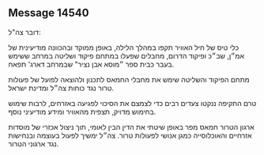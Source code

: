 ## Message 14540

דובר צה"ל:

כלי טיס של חיל האוויר תקפו במהלך הלילה, באופן ממוקד ובהכוונה מודיעינית של אמ״ן, שב״כ ופיקוד הדרום, מחבלים שפעלו במתחם פיקוד ושליטה במרחב ששימש בעבר כבית ספר ״מוסא אבן נציר" שבמרחב דארג' תפאח. 

מתחם הפיקוד והשליטה שימש את מחבלי החמאס לתכנון ולהוצאה לפועל של פעולות טרור נגד כוחות צה״ל ומדינת ישראל.

טרם התקיפה ננקטו צעדים רבים כדי לצמצם את הסיכוי לפגיעה באזרחים, לרבות שימוש בחימוש מדויק, תצפית מהאוויר ומידע מודיעיני נוסף.

ארגון הטרור חמאס מפר באופן שיטתי את הדין הבין לאומי, תוך ניצול אכזרי של מוסדות אזרחיים והאוכלוסייה כמגן אנושי לפעולות טרור. צה״ל ימשיך לפעול בעוצמה ובנחישות נגד ארגוני הטרור.


